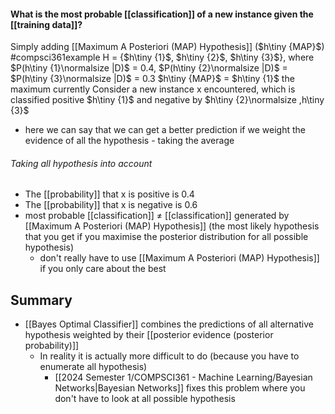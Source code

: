 #### What is the most probable [[classification]] of a new instance given the [[training data]]?
Simply adding [[Maximum A Posteriori (MAP) Hypothesis]] ($h\tiny {MAP}$)
#compsci361example 
H = {$h\tiny {1}$, $h\tiny {2}$, $h\tiny {3}$}, where $P(h\tiny {1}\normalsize |D)$ = 0.4, $P(h\tiny {2}\normalsize |D)$ = $P(h\tiny {3}\normalsize |D)$ = 0.3
$h\tiny {MAP}$ = $h\tiny {1}$ the maximum currently
Consider a new instance x encountered, which is classified positive $h\tiny {1}$ and negative by $h\tiny {2}\normalsize ,h\tiny {3}$
- here we can say that we can get a better prediction if we weight the evidence of all the hypothesis - taking the average
###### Taking all hypothesis into account
- The [[probability]] that x is positive is 0.4
- The [[probability]] that x is negative is 0.6
- most probable [[classification]] $\not =$ [[classification]] generated by [[Maximum A Posteriori (MAP) Hypothesis]] (the most likely hypothesis that you get if you maximise the posterior distribution for all possible hypothesis)
	- don't really have to use [[Maximum A Posteriori (MAP) Hypothesis]] if you only care about the best
## Summary
- [[Bayes Optimal Classifier]] combines the predictions of all alternative hypothesis weighted by their [[posterior evidence (posterior probability)]]
	- In reality it is actually more difficult to do (because you have to enumerate all hypothesis)
		- [[2024 Semester 1/COMPSCI361 - Machine Learning/Bayesian Networks|Bayesian Networks]] fixes this problem where you don't have to look at all possible hypothesis